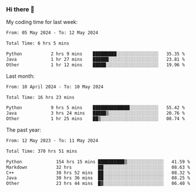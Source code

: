 ### Hi there 👋

My coding time for last week:

<!--START_SECTION:week-->

```txt
From: 05 May 2024 - To: 12 May 2024

Total Time: 6 hrs 5 mins

Python           2 hrs 9 mins    █████████░░░░░░░░░░░░░░░░   35.35 %
Java             1 hr 27 mins    ██████░░░░░░░░░░░░░░░░░░░   23.81 %
Other            1 hr 12 mins    █████░░░░░░░░░░░░░░░░░░░░   19.96 %
```

<!--END_SECTION:week-->

Last month:

<!--START_SECTION:month-->

```txt
From: 10 April 2024 - To: 10 May 2024

Total Time: 16 hrs 23 mins

Python           9 hrs 5 mins    ██████████████░░░░░░░░░░░   55.42 %
Java             3 hrs 24 mins   █████▒░░░░░░░░░░░░░░░░░░░   20.76 %
Other            1 hr 25 mins    ██▒░░░░░░░░░░░░░░░░░░░░░░   08.74 %
```

<!--END_SECTION:month-->

The past year:

<!--START_SECTION:year-->

```txt
From: 12 May 2023 - To: 11 May 2024

Total Time: 370 hrs 51 mins

Python             154 hrs 15 mins ██████████▒░░░░░░░░░░░░░░   41.59 %
Markdown           32 hrs          ██░░░░░░░░░░░░░░░░░░░░░░░   08.63 %
C++                30 hrs 52 mins  ██░░░░░░░░░░░░░░░░░░░░░░░   08.32 %
Java               30 hrs 36 mins  ██░░░░░░░░░░░░░░░░░░░░░░░   08.25 %
Other              23 hrs 44 mins  █▓░░░░░░░░░░░░░░░░░░░░░░░   06.40 %
```

<!--END_SECTION:year-->
